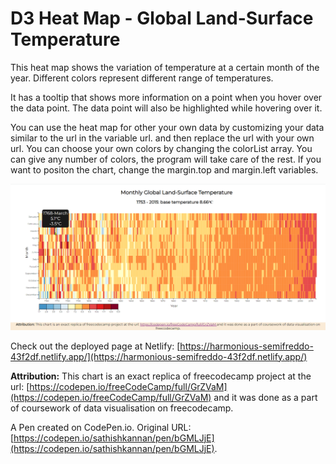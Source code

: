# D3 Heat Map - Global Land-Surface Temperature

This heat map shows the variation of temperature at a certain month of the year. Different colors represent different range of temperatures.

It has a tooltip that shows more information on a point when you hover over the data point. The data point will also be  highlighted while hovering over it.

You can use the heat map for other your own data by customizing your data similar to the url in the variable url. and then replace the url with your own url. You can choose your own colors by changing the colorList array. You can give any number of colors, the program will take care of the rest. If you want to positon the chart, change the margin.top and margin.left variables.

![Heat map tooltip gif animation](dist/images/heat_map.gif)

Check out the deployed page at Netlify: [https://harmonious-semifreddo-43f2df.netlify.app/](https://harmonious-semifreddo-43f2df.netlify.app/)

**Attribution:** This chart is an exact replica of freecodecamp project at the url: [https://codepen.io/freeCodeCamp/full/GrZVaM](https://codepen.io/freeCodeCamp/full/GrZVaM) and it was done as a part of coursework of data visualisation on freecodecamp.

A Pen created on CodePen.io. Original URL: [https://codepen.io/sathishkannan/pen/bGMLJjE](https://codepen.io/sathishkannan/pen/bGMLJjE).
